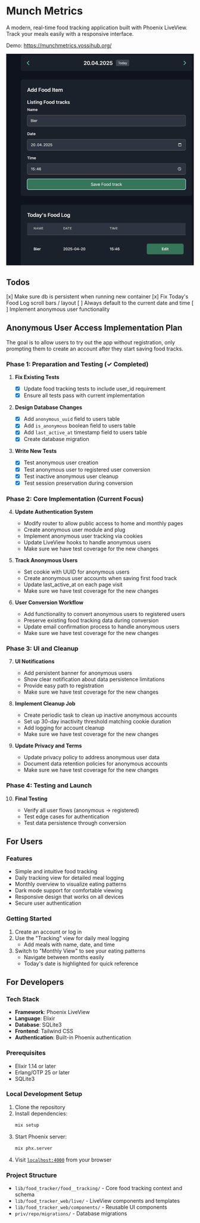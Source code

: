 # Munch Metrics

A modern, real-time food tracking application built with Phoenix LiveView. Track your meals easily with a responsive interface.

Demo: https://munchmetrics.vossihub.org/

<img src="screenshots/demo.png" alt="Munch Metrics Screenshot" width="600"/>

## Todos

[x] Make sure db is persistent when running new container
[x] Fix Today's Food Log scroll bars / layout
[ ] Always default to the current date and time
[ ] Implement anonymous user functionality

## Anonymous User Access Implementation Plan

The goal is to allow users to try out the app without registration, only prompting them to create an account after they start saving food tracks.

### Phase 1: Preparation and Testing (✓ Completed)

1. **Fix Existing Tests**

   - [x] Update food tracking tests to include user_id requirement
   - [x] Ensure all tests pass with current implementation

2. **Design Database Changes**

   - [x] Add `anonymous_uuid` field to users table
   - [x] Add `is_anonymous` boolean field to users table
   - [x] Add `last_active_at` timestamp field to users table
   - [x] Create database migration

3. **Write New Tests**
   - [x] Test anonymous user creation
   - [x] Test anonymous user to registered user conversion
   - [x] Test inactive anonymous user cleanup
   - [x] Test session preservation during conversion

### Phase 2: Core Implementation (Current Focus)

4. **Update Authentication System**

   - Modify router to allow public access to home and monthly pages
   - Create anonymous user module and plug
   - Implement anonymous user tracking via cookies
   - Update LiveView hooks to handle anonymous users
   - Make sure we have test coverage for the new changes

5. **Track Anonymous Users**

   - Set cookie with UUID for anonymous users
   - Create anonymous user accounts when saving first food track
   - Update last_active_at on each page visit
   - Make sure we have test coverage for the new changes

6. **User Conversion Workflow**
   - Add functionality to convert anonymous users to registered users
   - Preserve existing food tracking data during conversion
   - Update email confirmation process to handle anonymous users
   - Make sure we have test coverage for the new changes

### Phase 3: UI and Cleanup

7. **UI Notifications**

   - Add persistent banner for anonymous users
   - Show clear notification about data persistence limitations
   - Provide easy path to registration
   - Make sure we have test coverage for the new changes

8. **Implement Cleanup Job**

   - Create periodic task to clean up inactive anonymous accounts
   - Set up 30-day inactivity threshold matching cookie duration
   - Add logging for account cleanup
   - Make sure we have test coverage for the new changes

9. **Update Privacy and Terms**
   - Update privacy policy to address anonymous user data
   - Document data retention policies for anonymous accounts
   - Make sure we have test coverage for the new changes

### Phase 4: Testing and Launch

10. **Final Testing**

    - Verify all user flows (anonymous → registered)
    - Test edge cases for authentication
    - Test data persistence through conversion

## For Users

### Features

- Simple and intuitive food tracking
- Daily tracking view for detailed meal logging
- Monthly overview to visualize eating patterns
- Dark mode support for comfortable viewing
- Responsive design that works on all devices
- Secure user authentication

### Getting Started

1. Create an account or log in
2. Use the "Tracking" view for daily meal logging
   - Add meals with name, date, and time
3. Switch to "Monthly View" to see your eating patterns
   - Navigate between months easily
   - Today's date is highlighted for quick reference

## For Developers

### Tech Stack

- **Framework**: Phoenix LiveView
- **Language**: Elixir
- **Database**: SQLite3
- **Frontend**: Tailwind CSS
- **Authentication**: Built-in Phoenix authentication

### Prerequisites

- Elixir 1.14 or later
- Erlang/OTP 25 or later
- SQLite3

### Local Development Setup

1. Clone the repository
2. Install dependencies:
   ```bash
   mix setup
   ```
3. Start Phoenix server:
   ```bash
   mix phx.server
   ```
4. Visit [`localhost:4000`](http://localhost:4000) from your browser

### Project Structure

- `lib/food_tracker/food__tracking/` - Core food tracking context and schema
- `lib/food_tracker_web/live/` - LiveView components and templates
- `lib/food_tracker_web/components/` - Reusable UI components
- `priv/repo/migrations/` - Database migrations
